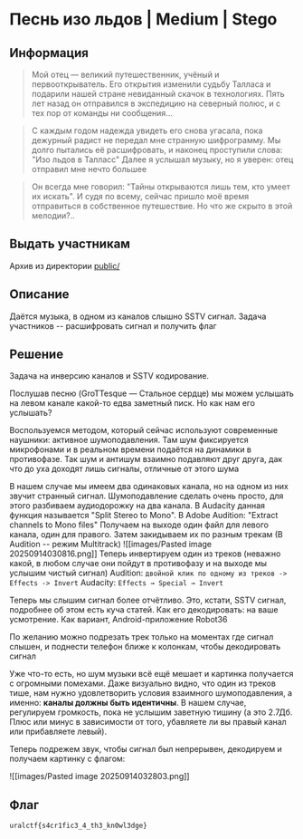 # Песнь изо льдов | Medium | Stego
## Информация
> Мой отец — великий путешественник, учёный и первооткрыватель. Его открытия изменили судьбу Талласа и подарили нашей стране невиданный скачок в технологиях. Пять лет назад он отправился в экспедицию на северный полюс, и с тех пор от команды ни сообщения...

>С каждым годом надежда увидеть его снова угасала, пока дежурный радист не передал мне странную шифрограмму. Мы долго пытались её расшифровать, и наконец проступили слова: "Изо льдов в Талласс"
Далее я услышал музыку, но я уверен: отец отправил мне нечто большее

>Он всегда мне говорил: "Тайны открываются лишь тем, кто умеет их искать". И судя по всему, сейчас пришло моё время отправиться в собственное путешествие.
>Но что же скрыто в этой мелодии?..

## Выдать участникам
Архив из директории [public/](/uralctf2025/task-developers/tasks/-/tree/main/example/web/example_task/public) 

## Описание
Даётся музыка, в одном из каналов слышно SSTV сигнал. Задача участников -- расшифровать сигнал и получить флаг

## Решение
Задача на инверсию каналов и SSTV кодирование. 

Послушав песню (GroTTesque — Стальное сердце) мы можем услышать на левом канале какой-то едва заметный писк. Но как нам его услышать?

Воспользуемся методом, который сейчас используют современные наушники: активное шумоподавления. Там шум фиксируется микрофонами и в реальном времени подаётся на динамики в противофазе. Так шум и антишум взаимно подавляют друг друга, дак что до уха доходят лишь сигналы, отличные от этого шума

В нашем случае мы имеем два одинаковых канала, но на одном из них звучит странный сигнал. Шумоподавление сделать очень просто, для этого разбиваем аудиодорожку на два канала. В Audacity данная функция называется "Split Stereo to Mono". В Adobe Audition: "Extract channels to Mono files" 
Получаем на выходе один файл для левого канала, один для правого. Затем закидываем их по разным трекам (В Audition -- режим Multitrack)
![[images/Pasted image 20250914030816.png]]
Теперь инвертируем один из треков (неважно какой, в любом случае они пойдут в противофазу и на выходе мы услышим чистый сигнал)
Audition: `двойной клик по одному из треков -> Effects -> Invert`
Audacity: `Effects → Special → Invert`

Теперь мы слышим сигнал более отчётливо. Это, кстати, SSTV сигнал, подробнее об этом есть куча статей. Как его декодировать: на ваше усмотрение. Как вариант, Android-приложение Robot36

По желанию можно подрезать трек только на моментах где сигнал слышен, и поднести телефон ближе к колонкам, чтобы декодировать сигнал

Уже что-то есть, но шум музыки всё ещё мешает и картинка получается с огромными помехами. Даже визуально видно, что один из треков тише, нам нужно удовлетворить условия взаимного шумоподавления, а именно: **каналы должны быть идентичны**. В нашем случае, регулируем громкость, пока не услышим заветную тишину (а это 2.7Дб. Плюс или минус в зависимости от того, убавляете ли вы правый канал или прибавляете левый). 

Теперь подрежем звук, чтобы сигнал был непрерывен, декодируем и получаем картинку с флагом:

![[images/Pasted image 20250914032803.png]]

## Флаг
`uralctf{s4cr1fic3_4_th3_kn0wl3dge}`
